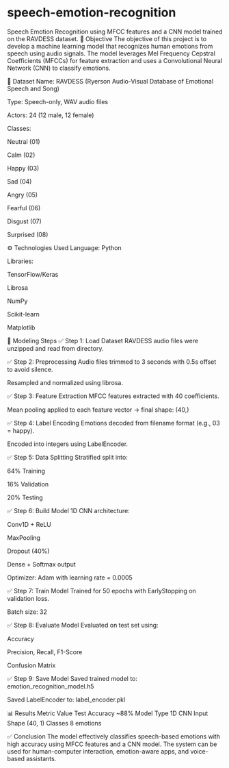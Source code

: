 # speech-emotion-recognition
Speech Emotion Recognition using MFCC features and a CNN model trained on the RAVDESS dataset.
📌 Objective
The objective of this project is to develop a machine learning model that recognizes human emotions from speech using audio signals. The model leverages Mel Frequency Cepstral Coefficients (MFCCs) for feature extraction and uses a Convolutional Neural Network (CNN) to classify emotions.

📁 Dataset
Name: RAVDESS (Ryerson Audio-Visual Database of Emotional Speech and Song)

Type: Speech-only, WAV audio files

Actors: 24 (12 male, 12 female)

Classes:

Neutral (01)

Calm (02)

Happy (03)

Sad (04)

Angry (05)

Fearful (06)

Disgust (07)

Surprised (08)

⚙️ Technologies Used
Language: Python

Libraries:

TensorFlow/Keras

Librosa

NumPy

Scikit-learn

Matplotlib

🧠 Modeling Steps
✅ Step 1: Load Dataset
RAVDESS audio files were unzipped and read from directory.

✅ Step 2: Preprocessing
Audio files trimmed to 3 seconds with 0.5s offset to avoid silence.

Resampled and normalized using librosa.

✅ Step 3: Feature Extraction
MFCC features extracted with 40 coefficients.

Mean pooling applied to each feature vector → final shape: (40,)

✅ Step 4: Label Encoding
Emotions decoded from filename format (e.g., 03 = happy).

Encoded into integers using LabelEncoder.

✅ Step 5: Data Splitting
Stratified split into:

64% Training

16% Validation

20% Testing

✅ Step 6: Build Model
1D CNN architecture:

Conv1D + ReLU

MaxPooling

Dropout (40%)

Dense + Softmax output

Optimizer: Adam with learning rate = 0.0005

✅ Step 7: Train Model
Trained for 50 epochs with EarlyStopping on validation loss.

Batch size: 32

✅ Step 8: Evaluate Model
Evaluated on test set using:

Accuracy

Precision, Recall, F1-Score

Confusion Matrix

✅ Step 9: Save Model
Saved trained model to: emotion_recognition_model.h5

Saved LabelEncoder to: label_encoder.pkl

📊 Results
Metric	Value
Test Accuracy	~88%
Model Type	1D CNN
Input Shape	(40, 1)
Classes	8 emotions

✅ Conclusion
The model effectively classifies speech-based emotions with high accuracy using MFCC features and a CNN model. The system can be used for human-computer interaction, emotion-aware apps, and voice-based assistants.

